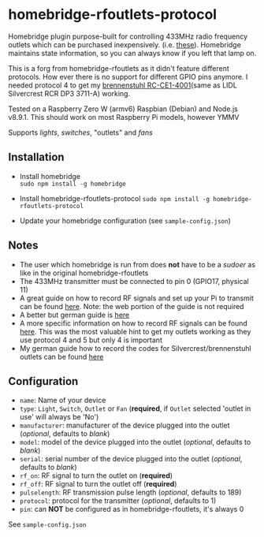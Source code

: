 # homebridge-rfoutlets-protocol

Homebridge plugin purpose-built for controlling 433MHz radio frequency outlets which can be purchased inexpensively. (i.e. [these](https://www.amazon.com/Etekcity-Wireless-Electrical-Household-Appliances/dp/B00DQELHBS "Etekcity Wireless Outlets")). Homebridge maintains state information, so you can always know if you left that lamp on.

This is a forg from homebridge-rfoutlets as it didn't feature different protocols. How ever there is no support for different GPIO pins anymore. I needed protocol 4 to get my [brennenstuhl RC-CE1-4001](https://www.brennenstuhl.com/en-DE/Comfort-Line-Remote-Control-Set-RC-CE1-4001)(same as LIDL Silvercrest RCR DP3 3711-A) working.

Tested on a Raspberry Zero W (armv6) Raspbian (Debian) and Node.js v8.9.1. This should work on most Raspberry Pi models, however YMMV

Supports *lights*, *switches*, "outlets" and *fans*

## Installation

- Install homebridge  
`sudo npm install -g homebridge`

- Install homebridge-rfoutlets-protocol
`sudo npm install -g homebridge-rfoutlets-protocol`

- Update your homebridge configuration (see `sample-config.json`)

## Notes

- The user which homebridge is run from does **not** have to be a *sudoer* as like in the original homebridge-rfoutlets
- The 433MHz transmitter must be connected to pin 0 (GPIO17, physical 11)
- A great guide on how to record RF signals and set up your Pi to transmit can be found [here](https://www.samkear.com/hardware/control-power-outlets-wirelessly-raspberry-pi "Pi 433Mhz Transmitter Guide"). Note: the web portion of the guide is not required
- A better but german guide is [here](https://tutorials-raspberrypi.de/raspberry-pi-funksteckdosen-433-mhz-steuern/)
- A more specific information on how to record RF signals can be found [here](https://github.com/sui77/rc-switch/issues/103). This was the most valuable hint to get my outlets working as they use protocol 4 and 5 but only 4 is important
- My german guide how to record the codes for Silvercrest/brennenstuhl outlets can be found [here](https://forum.pimatic.org/topic/3337/433-mhz-funksteckdosen-lidl-silvercrest-rcr-dp3-3711-a-brennenstuhl-mit-homeduino/19)

## Configuration

- `name`: Name of your device
- `type`: `Light`, `Switch`, `Outlet` or `Fan` (**required**, if  `Outlet` selected 'outlet in use' will always be 'No')
- `manufacturer`: manufacturer of the device plugged into the outlet (*optional*, defaults to *blank*)
- `model`: model of the device plugged into the outlet (*optional*, defaults to *blank*)
- `serial`: serial number of the device plugged into the outlet (*optional*, defaults to *blank*)
- `rf_on`: RF signal to turn the outlet on (**required**)
- `rf_off`: RF signal to turn the outlet off (**required**)
- `pulselength`: RF transmission pulse length (*optional*, defaults to 189)
- `protocol`: protocol for the transmitter (*optional*, defaults to 1)
- `pin`: can **NOT** be configured as in homebridge-rfoutlets, it's always 0

See `sample-config.json`
